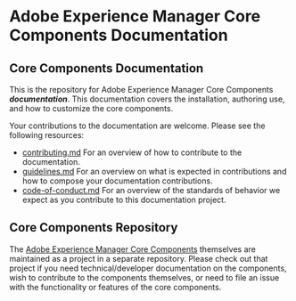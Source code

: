 # Adobe Experience Manager Core Components Documentation

## Core Components Documentation

This is the repository for Adobe Experience Manager Core Components ***documentation***. This documentation covers the installation, authoring use, and how to customize the core components.

Your contributions to the documentation are welcome. Please see the following resources:

* [contributing.md](contributing.md) For an overview of how to contribute to the documentation.
* [guidelines.md](guidelines.md) For an overview on what is expected in contributions and how to compose your documentation contributions.
* [code-of-conduct.md](code-of-conduct.md) For an overview of the standards of behavior we expect as you contribute to this documentation project.

## Core Components Repository

The [Adobe Experience Manager Core Components](https://github.com/adobe/aem-core-wcm-components) themselves are maintained as a project in a separate repository. Please check out that project if you need technical/developer documentation on the components, wish to contribute to the components themselves, or need to file an issue with the functionality or features of the core components.
